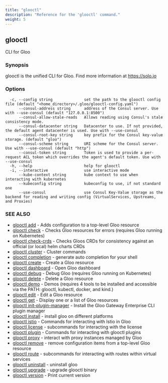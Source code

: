 ```yaml
---
title: "glooctl"
description: "Reference for the 'glooctl' command."
weight: 5
---
```

## glooctl

CLI for Gloo

### Synopsis

glooctl is the unified CLI for Gloo.
	Find more information at https://solo.io

### Options

```
  -c, --config string              set the path to the glooctl config file (default "<home_directory>/.gloo/glooctl-config.yaml")
      --consul-address string      address of the Consul server. Use with --use-consul (default "127.0.0.1:8500")
      --consul-allow-stale-reads   Allows reading using Consul's stale consistency mode.
      --consul-datacenter string   Datacenter to use. If not provided, the default agent datacenter is used. Use with --use-consul
      --consul-root-key string     key prefix for the Consul key-value storage. (default "gloo")
      --consul-scheme string       URI scheme for the Consul server. Use with --use-consul (default "http")
      --consul-token string        Token is used to provide a per-request ACL token which overrides the agent's default token. Use with --use-consul
  -h, --help                       help for glooctl
  -i, --interactive                use interactive mode
      --kube-context string        kube context to use when interacting with kubernetes
      --kubeconfig string          kubeconfig to use, if not standard one
      --use-consul                 use Consul Key-Value storage as the backend for reading and writing config (VirtualServices, Upstreams, and Proxies)
```

### SEE ALSO

* [glooctl add](../glooctl_add)	 - Adds configuration to a top-level Gloo resource
* [glooctl check](../glooctl_check)	 - Checks Gloo resources for errors (requires Gloo running on Kubernetes)
* [glooctl check-crds](../glooctl_check-crds)	 - Checks Gloos CRDs for consistency against an official (or local) helm charts CRDs
* [glooctl cluster](../glooctl_cluster)	 - Cluster commands
* [glooctl completion](../glooctl_completion)	 - generate auto completion for your shell
* [glooctl create](../glooctl_create)	 - Create a Gloo resource
* [glooctl dashboard](../glooctl_dashboard)	 - Open Gloo dashboard
* [glooctl debug](../glooctl_debug)	 - Debug Gloo (requires Gloo running on Kubernetes)
* [glooctl delete](../glooctl_delete)	 - Delete a Gloo resource
* [glooctl demo](../glooctl_demo)	 - Demos (requires 4 tools to be installed and accessible via the PATH: glooctl, kubectl, docker, and kind.)
* [glooctl edit](../glooctl_edit)	 - Edit a Gloo resource
* [glooctl get](../glooctl_get)	 - Display one or a list of Gloo resources
* [glooctl init-plugin-manager](../glooctl_init-plugin-manager)	 - Install the Gloo Gateway Enterprise CLI plugin manager
* [glooctl install](../glooctl_install)	 - install gloo on different platforms
* [glooctl istio](../glooctl_istio)	 - Commands for interacting with Istio in Gloo
* [glooctl license](../glooctl_license)	 - subcommands for interacting with the license
* [glooctl plugin](../glooctl_plugin)	 - Commands for interacting with glooctl plugins
* [glooctl proxy](../glooctl_proxy)	 - interact with proxy instances managed by Gloo
* [glooctl remove](../glooctl_remove)	 - remove configuration items from a top-level Gloo resource
* [glooctl route](../glooctl_route)	 - subcommands for interacting with routes within virtual services
* [glooctl uninstall](../glooctl_uninstall)	 - uninstall gloo
* [glooctl upgrade](../glooctl_upgrade)	 - upgrade glooctl binary
* [glooctl version](../glooctl_version)	 - Print current version


